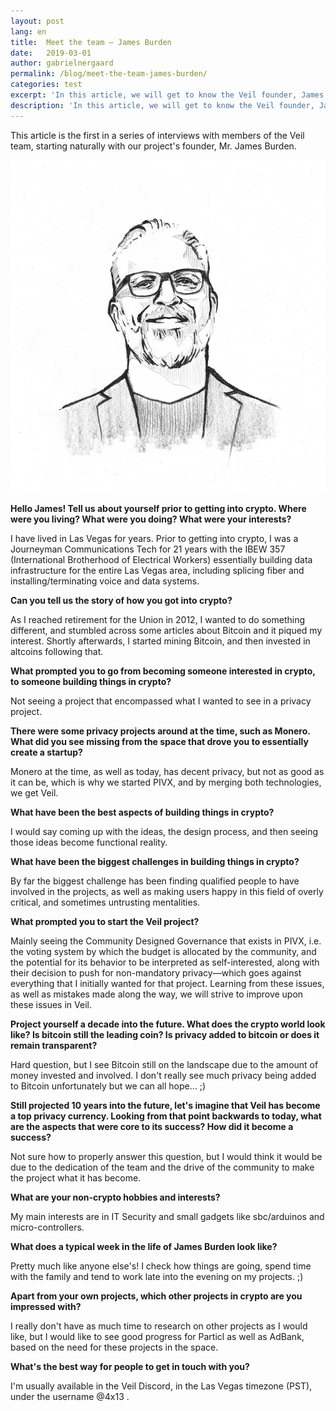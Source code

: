 ```yaml
---
layout: post
lang: en
title:  Meet the team — James Burden
date:   2019-03-01
author: gabrielnergaard
permalink: /blog/meet-the-team-james-burden/
categories: test
excerpt: 'In this article, we will get to know the Veil founder, James Burden'
description: 'In this article, we will get to know the Veil founder, James Burden'
---
```

This article is the first in a series of interviews with members of the Veil team, starting naturally with our project's founder, Mr. James Burden.

![](/uploads/team/4x13.jpg)

**Hello James! Tell us about yourself prior to getting into crypto. Where were you living? What were you doing? What were your interests?**

I have lived in Las Vegas for years. Prior to getting into crypto, I was a Journeyman Communications Tech for 21 years with the IBEW 357 (International Brotherhood of Electrical Workers) essentially building data infrastructure for the entire Las Vegas area, including splicing fiber and installing/terminating voice and data systems.

**Can you tell us the story of how you got into crypto?**

As I reached retirement for the Union in 2012, I wanted to do something different, and stumbled across some articles about Bitcoin and it piqued my interest. Shortly afterwards, I started mining Bitcoin, and then invested in altcoins following that.

**What prompted you to go from becoming someone interested in crypto, to someone building things in crypto?**

Not seeing a project that encompassed what I wanted to see in a privacy project.

**There were some privacy projects around at the time, such as Monero. What did you see missing from the space that drove you to essentially create a startup?**

Monero at the time, as well as today, has decent privacy, but not as good as it can be, which is why we started PIVX, and by merging both technologies, we get Veil.

**What have been the best aspects of building things in crypto?**

I would say coming up with the ideas, the design process, and then seeing those ideas become functional reality.

**What have been the biggest challenges in building things in crypto?**

By far the biggest challenge has been finding qualified people to have involved in the projects, as well as making users happy in this field of overly critical, and sometimes untrusting mentalities.

**What prompted you to start the Veil project?**

Mainly seeing the Community Designed Governance that exists in PIVX, i.e. the voting system by which the budget is allocated by the community, and the potential for its behavior to be interpreted as self-interested, along with their decision to push for non-mandatory privacy—which goes against everything that I initially wanted for that project. Learning from these issues, as well as mistakes made along the way, we will strive to improve upon these issues in Veil.

**Project yourself a decade into the future. What does the crypto world look like? Is bitcoin still the leading coin? Is privacy added to bitcoin or does it remain transparent?**

Hard question, but I see Bitcoin still on the landscape due to the amount of money invested and involved. I don't really see much privacy being added to Bitcoin unfortunately but we can all hope... ;)

**Still projected 10 years into the future, let's imagine that Veil has become a top privacy currency. Looking from that point backwards to today, what are the aspects that were core to its success? How did it become a success?**

Not sure how to properly answer this question, but I would think it would be due to the dedication of the team and the drive of the community to make the project what it has become.

**What are your non-crypto hobbies and interests?**

My main interests are in IT Security and small gadgets like sbc/arduinos and micro-controllers.

**What does a typical week in the life of James Burden look like?**

Pretty much like anyone else's! I check how things are going, spend time with the family and tend to work late into the evening on my projects. ;)

**Apart from your own projects, which other projects in crypto are you impressed with?**

I really don't have as much time to research on other projects as I would like, but I would like to see good progress for Particl as well as AdBank, based on the need for these projects in the space.

**What's the best way for people to get in touch with you?**

I'm usually available in the Veil Discord, in the Las Vegas timezone (PST), under the username @4x13 .